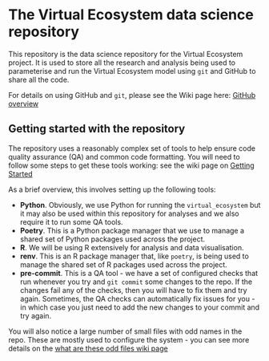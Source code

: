 # The Virtual Ecosystem data science repository

This repository is the data science repository for the Virtual Ecosystem project. It is
used to store all the research and analysis being used to parameterise and run the
Virtual Ecosystem model using `git` and GitHub to share all the code.

For details on using GitHub and `git`, please see the Wiki page here: [GitHub
overview](https://github.com/ImperialCollegeLondon/ve_data_science/wiki/Github-Overview)

## Getting started with the repository

The repository uses a reasonably complex set of tools to help ensure code quality
assurance (QA) and common code formatting. You will need to follow some steps to get
these tools working: see the wiki page on [Getting
Started](https://github.com/ImperialCollegeLondon/ve_data_science/wiki/Getting-started-with-the-repository)

As a brief overview, this involves setting up the following tools:

* **Python**. Obviously, we use Python for running the `virtual_ecosystem` but it may also
  be used within this repository for analyses and we also require it to run some QA
  tools.
* **Poetry**. This is a Python package manager that we use to manage a shared set of
  Python packages used across the project.
* **R**. We will be using R extensively for analysis and data visualisation.
* **renv**. This is an R package manager that, like `poetry`, is being used to manage
  the shared set of R packages used across the project.
* **pre-commit**. This is a QA tool - we have a set of configured checks that run
  whenever you try and `git commit` some changes to the repo. If the changes fail any of
  the checks, then you will have to fix them and try again. Sometimes, the QA checks can
  automatically fix issues for you - in which case you just need to add the new changes
  to your commit and try again.

You will also notice a large number of small files with odd names in the repo. These are
mostly used to configure the system - you can see more details on the [what are these
odd files wiki
page](https://github.com/ImperialCollegeLondon/ve_data_science/wiki/What-are-all-those-odd-files%3F)
